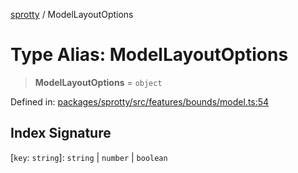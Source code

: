 
[sprotty](../globals) / ModelLayoutOptions

# Type Alias: ModelLayoutOptions

> **ModelLayoutOptions** = `object`

Defined in: [packages/sprotty/src/features/bounds/model.ts:54](https://github.com/eclipse-sprotty/sprotty/blob/f9b2433481cc27a1ac0c92d525a92039ae7f6c76/packages/sprotty/src/features/bounds/model.ts#L54)

## Index Signature

\[`key`: `string`\]: `string` \| `number` \| `boolean`
